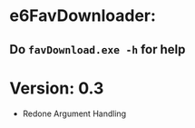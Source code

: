 # **e6FavDownloader:**
## Do `favDownload.exe -h` for help

# Version: 0.3
- Redone Argument Handling
